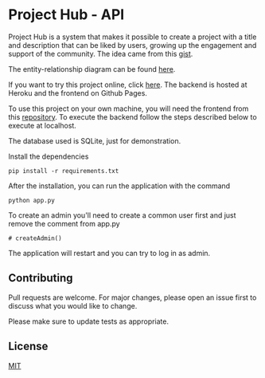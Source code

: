 # Project Hub - API

Project Hub is a system that makes it possible to create a project with a title and description that can be liked by users, growing up the engagement and support of the community. The idea came from this [gist](https://gist.github.com/exageraldo/79c9ed99bf3a02bfbde9c517caa2b478).

The entity-relationship diagram can be found [here](https://drive.google.com/file/d/1C4B3-WQz-oibIGj5i3DJdo3lGfHlnHZZ/view?usp=sharing).

If you want to try this project online, click [here](https://matheus-pessoa16.github.io/project-front/login). The backend is hosted at Heroku and the frontend on Github Pages.

To use this project on your own machine, you will need the frontend from this [repository](https://github.com/matheus-pessoa16/project-front). To execute the backend follow the steps described below to execute at localhost.

The database used is SQLite, just for demonstration. 

Install the dependencies

```pip install -r requirements.txt```

After the installation, you can run the application with the command

```python app.py```

To create an admin you'll need to create a common user first and just remove the comment from app.py

```# createAdmin()```

The application will restart and you can try to log in as admin.


## Contributing
Pull requests are welcome. For major changes, please open an issue first to discuss what you would like to change.

Please make sure to update tests as appropriate.

## License
[MIT](https://choosealicense.com/licenses/mit/)